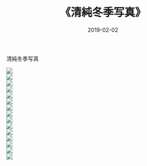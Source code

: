 ﻿---
layout: post
title:  《清純冬季写真》
date:   2019-02-02
img: http://pic.660000.xyz/1:/唯美/2019/清純冬季写真/000.jpg
categories: [美女, 清纯, 唯美]
---

清純冬季写真

  ![](http://pic.660000.xyz/1:/唯美/2019/清純冬季写真/001.jpg) <br> ![](http://pic.660000.xyz/1:/唯美/2019/清純冬季写真/002.jpg) <br> ![](http://pic.660000.xyz/1:/唯美/2019/清純冬季写真/003.jpg) <br> ![](http://pic.660000.xyz/1:/唯美/2019/清純冬季写真/004.jpg) <br> ![](http://pic.660000.xyz/1:/唯美/2019/清純冬季写真/005.jpg) <br> ![](http://pic.660000.xyz/1:/唯美/2019/清純冬季写真/006.jpg) <br> ![](http://pic.660000.xyz/1:/唯美/2019/清純冬季写真/007.jpg) <br> ![](http://pic.660000.xyz/1:/唯美/2019/清純冬季写真/008.jpg) <br> ![](http://pic.660000.xyz/1:/唯美/2019/清純冬季写真/009.jpg) <br> ![](http://pic.660000.xyz/1:/唯美/2019/清純冬季写真/010.jpg) <br> ![](http://pic.660000.xyz/1:/唯美/2019/清純冬季写真/011.jpg) <br> ![](http://pic.660000.xyz/1:/唯美/2019/清純冬季写真/012.jpg) <br> ![](http://pic.660000.xyz/1:/唯美/2019/清純冬季写真/013.jpg) <br> ![](http://pic.660000.xyz/1:/唯美/2019/清純冬季写真/014.jpg) <br> ![](http://pic.660000.xyz/1:/唯美/2019/清純冬季写真/015.jpg) <br>